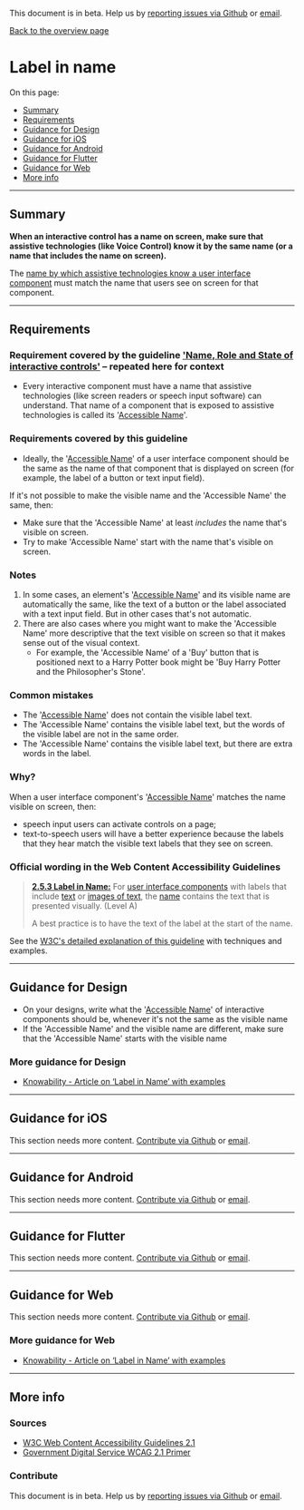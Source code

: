 This document is in beta. Help us by [reporting issues via Github](https://github.com/jfhector/accessibility-guidelines) or [email](mailto:jeanfrancois.hector@googlemail.com).

[Back to the overview page](./../index.html)

# Label in name

On this page:

- [Summary](#summary)
- [Requirements](#requirements)
- [Guidance for Design](#guidance-for-design)
- [Guidance for iOS](#guidance-for-ios)
- [Guidance for Android](#guidance-for-android)
- [Guidance for Flutter](#guidance-for-flutter)
- [Guidance for Web](#guidance-for-web)
- [More info](#more-info)

---

## Summary

**When an interactive control has a name on screen, make sure that assistive technologies (like Voice Control) know it by the same name (or a name that includes the name on screen).**

The [name by which assistive technologies know a user interface component](./definitions.md#accessible-name) must match the name that users see on screen for that component.

---

## Requirements

### Requirement covered by the guideline ['Name, Role and State of interactive controls'](./4.1.2.md) – repeated here for context

- Every interactive component must have a name that assistive technologies (like screen readers or speech input software) can understand. That name of a component that is exposed to assistive technologies is called its '[Accessible Name](./definitions.md#accessible-name)'.

### Requirements covered by this guideline

- Ideally, the '[Accessible Name](./definitions.md#accessible-name)' of a user interface component should be the same as the name of that component that is displayed on screen (for example, the label of a button or text input field).

If it's not possible to make the visible name and the 'Accessible Name' the same, then:

- Make sure that the 'Accessible Name' at least _includes_ the name that's visible on screen.
- Try to make 'Accessible Name' start with the name that's visible on screen.

### Notes

1. In some cases, an element's '[Accessible Name](./definitions.md#accessible-name)' and its visible name are automatically the same, like the text of a button or the label associated with a text input field. But in other cases that's not automatic.
2. There are also cases where you might want to make the 'Accessible Name' more descriptive that the text visible on screen so that it makes sense out of the visual context.
   - For example, the 'Accessible Name' of a 'Buy' button that is positioned next to a Harry Potter book might be 'Buy Harry Potter and the Philosopher's Stone'.

### Common mistakes

- The '[Accessible Name](./definitions.md#accessible-name)' does not contain the visible label text.
- The 'Accessible Name' contains the visible label text, but the words of the visible label are not in the same order.
- The 'Accessible Name' contains the visible label text, but there are extra words in the label.

### Why?

When a user interface component's '[Accessible Name](./definitions.md#accessible-name)' matches the name visible on screen, then:

- speech input users can activate controls on a page;
- text-to-speech users will have a better experience because the labels that they hear match the visible text labels that they see on screen.

### Official wording in the Web Content Accessibility Guidelines

> [**2.5.3 Label in Name:**](https://www.w3.org/WAI/WCAG21/Understanding/label-in-name.html) For [user interface components](https://www.w3.org/WAI/WCAG21/Understanding/label-in-name.html#dfn-user-interface-component) with labels that include [text](https://www.w3.org/WAI/WCAG21/Understanding/label-in-name.html#dfn-text) or [images of text](https://www.w3.org/WAI/WCAG21/Understanding/label-in-name.html#dfn-image-of-text), the [name](https://www.w3.org/WAI/WCAG21/Understanding/label-in-name.html#dfn-name) contains the text that is presented visually. (Level A)
>
> A best practice is to have the text of the label at the start of the name.

See the [W3C's detailed explanation of this guideline](https://www.w3.org/WAI/WCAG21/Understanding/label-in-name.html) with techniques and examples.

---

## Guidance for Design

- On your designs, write what the '[Accessible Name](./definitions.md#accessible-name)' of interactive components should be, whenever it's not the same as the visible name
- If the 'Accessible Name' and the visible name are different, make sure that the 'Accessible Name' starts with the visible name

### More guidance for Design

- [Knowability - Article on ‘Label in Name’ with examples](https://knowbility.org/blog/2018/WCAG21-253LabelInName/)

---

## Guidance for iOS

This section needs more content. [Contribute via Github](https://github.com/theappbusiness/accessibility-guidelines/) or [email](mailto:kane.cheshire@theappbusiness.com).

---

## Guidance for Android

This section needs more content. [Contribute via Github](https://github.com/theappbusiness/accessibility-guidelines/) or [email](mailto:jeanfrancois@theappbusiness.com).

---

## Guidance for Flutter

This section needs more content. [Contribute via Github](https://github.com/theappbusiness/accessibility-guidelines/) or [email](mailto:jacek.kulinski@theappbusiness.com).

---

## Guidance for Web

This section needs more content. [Contribute via Github](https://github.com/theappbusiness/accessibility-guidelines/) or [email](mailto:jeanfrancois@theappbusiness.com).

### More guidance for Web

- [Knowability - Article on ‘Label in Name’ with examples](https://knowbility.org/blog/2018/WCAG21-253LabelInName/)

---

## More info

### Sources

- [W3C Web Content Accessibility Guidelines 2.1](https://www.w3.org/TR/WCAG21/)
- [Government Digital Service WCAG 2.1 Primer](https://alphagov.github.io/wcag-primer/)

### Contribute

This document is in beta. Help us by [reporting issues via Github](https://github.com/jfhector/accessibility-guidelines) or [email](mailto:jeanfrancois.hector@googlemail.com).
